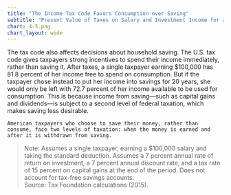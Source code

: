 ```yaml
---
title: "The Income Tax Code Favors Consumption over Saving"
subtitle: "Present Value of Taxes on Salary and Investment Income for a Single Taxpayer Earning $100,000 (2015)"
chart: 4-5.png
chart_layout: wide
---
```

The tax code also affects decisions about household saving. The U.S. tax code gives taxpayers strong incentives to spend their income immediately, rather than saving it. After taxes, a single taxpayer earning $100,000 has 81.8 percent of her income free to spend on consumption. But if the taxpayer chose instead to put her income into savings for 20 years, she would only be left with 72.7 percent of her income available to be used for consumption. This is because income from saving—such as capital gains and dividends—is subject to a second level of federal taxation, which makes saving less desirable.

```
American taxpayers who choose to save their money, rather than consume, face two levels of taxation: when the money is earned and after it is withdrawn from saving.
```

> Note: Assumes a single taxpayer, earning a $100,000 salary and taking the standard deduction. Assumes a 7 percent annual rate of return on investment, a 7 percent annual discount rate, and a tax rate of 15 percent on capital gains at the end of the period. Does not account for tax-free savings accounts.						
> Source: Tax Foundation calculations (2015).
